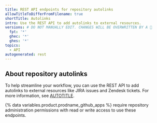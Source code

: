 ```yaml
---
title: REST API endpoints for repository autolinks
allowTitleToDifferFromFilename: true
shortTitle: Autolinks
intro: Use the REST API to add autolinks to external resources.
versions: # DO NOT MANUALLY EDIT. CHANGES WILL BE OVERWRITTEN BY A 🤖
  fpt: '*'
  ghec: '*'
  ghes: '*'
topics:
  - API
autogenerated: rest
---
```


## About repository autolinks

To help streamline your workflow, you can use the REST API to add autolinks to external resources like JIRA issues and Zendesk tickets. For more information, see [AUTOTITLE](/repositories/managing-your-repositorys-settings-and-features/managing-repository-settings/configuring-autolinks-to-reference-external-resources).

{% data variables.product.prodname_github_apps %} require repository administration permissions with read or write access to use these endpoints.

<!-- Content after this section is automatically generated -->
